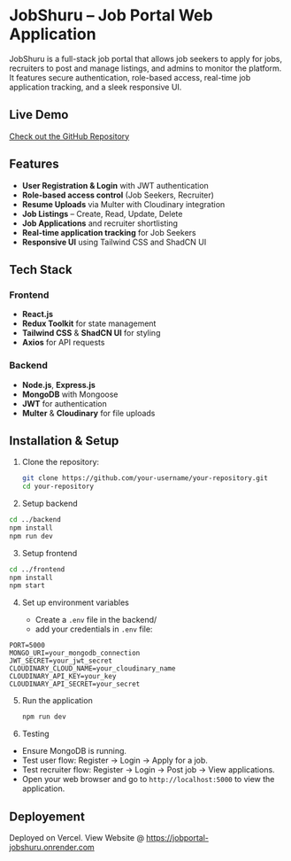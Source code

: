 # JobShuru – Job Portal Web Application

JobShuru is a full-stack job portal that allows job seekers to apply for jobs, recruiters to post and manage listings, and admins to monitor the platform. It features secure authentication, role-based access, real-time job application tracking, and a sleek responsive UI.

##  Live Demo

[Check out the GitHub Repository](https://github.com/anirudh-2704/jobportal_JobShuru.git)

##  Features

-  **User Registration & Login** with JWT authentication
-  **Role-based access control** (Job Seekers, Recruiter)
-  **Resume Uploads** via Multer with Cloudinary integration
-  **Job Listings** – Create, Read, Update, Delete
-  **Job Applications** and recruiter shortlisting
-  **Real-time application tracking** for Job Seekers
-  **Responsive UI** using Tailwind CSS and ShadCN UI


##  Tech Stack

### Frontend
- **React.js**
- **Redux Toolkit** for state management
- **Tailwind CSS** & **ShadCN UI** for styling
- **Axios** for API requests

### Backend
- **Node.js**, **Express.js**
- **MongoDB** with Mongoose
- **JWT** for authentication
- **Multer** & **Cloudinary** for file uploads


##  Installation & Setup

1. Clone the repository:

   ```bash
   git clone https://github.com/your-username/your-repository.git
   cd your-repository
   ```

2. Setup backend

  ```bash
  cd ../backend  
  npm install  
  npm run dev  
  ```

3. Setup frontend

  ```bash
  cd ../frontend  
  npm install  
  npm start  
  ```
4. Set up environment variables

   - Create a `.env` file in the backend/
   - add your credentials in `.env` file:
  ```
  PORT=5000
  MONGO_URI=your_mongodb_connection
  JWT_SECRET=your_jwt_secret
  CLOUDINARY_CLOUD_NAME=your_cloudinary_name
  CLOUDINARY_API_KEY=your_key
  CLOUDINARY_API_SECRET=your_secret
  ```

5. Run the application

    ```bash
    npm run dev
    ```
    
5. Testing

  - Ensure MongoDB is running.
  - Test user flow: Register → Login → Apply for a job.
  - Test recruiter flow: Register → Login → Post job → View applications.
  - Open your web browser and go to `http://localhost:5000` to view the application.

## Deployement

 Deployed on Vercel.
 View Website @ https://jobportal-jobshuru.onrender.com
